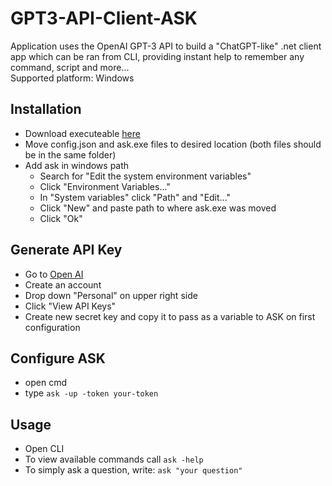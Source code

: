 # GPT3-API-Client-ASK

Application uses the OpenAI GPT-3 API to build a "ChatGPT-like" .net client app which can be ran from CLI, providing instant help to remember any command, script and more...
<br/>Supported platform: Windows

## Installation

- Download executeable [here](https://github.com/Guram-K/GPT3-API-Client-ASK/releases)
- Move config.json and ask.exe files to desired location (both files should be in the same folder)
- Add ask in windows path
  - Search for "Edit the system environment variables"
  - Click "Environment Variables..."
  - In "System variables" click "Path" and "Edit..."
  - Click "New" and paste path to where ask.exe was moved
  - Click "Ok"

## Generate API Key

- Go to [Open AI](https://beta.openai.com/)
- Create an account
- Drop down "Personal" on upper right side
- Click "View API Keys"
- Create new secret key and copy it to pass as a variable to ASK on first configuration

## Configure ASK

- open cmd
- type `ask -up -token your-token`

## Usage

- Open CLI
- To view available commands call `ask -help`
- To simply ask a question, write: `ask "your question"`
